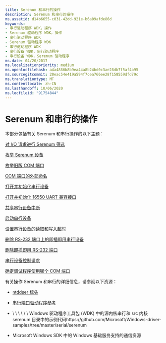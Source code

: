 ```yaml
---
title: Serenum 和串行的操作
description: Serenum 和串行的操作
ms.assetid: d14b6655-c031-42dd-921e-b6a09afde86d
keywords:
- 串行驱动程序 WDK，操作
- Serenum 驱动程序 WDK，操作
- 串行驱动程序 WDK
- Serenum 驱动程序 WDK
- 串行驱动程序 WDK
- 串行设备 WDK，串行驱动程序
- 串行设备 WDK，Serenum 驱动程序
ms.date: 04/20/2017
ms.localizationpriority: medium
ms.openlocfilehash: a4a4886b8b9ea44a8b24bd0c3ae28db7f5af4b95
ms.sourcegitcommit: 20eac54e419a594f7cea766ee28f158559dfd79c
ms.translationtype: MT
ms.contentlocale: zh-CN
ms.lasthandoff: 10/06/2020
ms.locfileid: "91754844"
---
```

# <a name="operation-of-serenum-and-serial"></a>Serenum 和串行的操作

本部分包括有关 Serenum 和串行操作的以下主题：

[对 I/O 请求进行 Serenum 筛选](serenum-filtering-of-i-o-requests.md)

[枚举 Serenum 设备](enumerating-serenum-devices.md)

[枚举旧版 COM 端口](enumerating-legacy-com-ports.md)

[COM 端口的外部命名](external-naming-of-com-ports.md)

[打开并初始化串行设备](opening-and-initializing-a-serial-device.md)

[打开并初始化 16550 UART 兼容接口](opening-and-initializing-a-16550-uart-compatible-interface.md)

[共享串行设备中断](sharing-a-serial-device-interrupt.md)

[启动串行设备](powering-up-a-serial-device.md)

[设置串行设备的读取和写入超时](setting-read-and-write-timeouts-for-a-serial-device.md)

[删除 RS-232 端口上的即插即用串行设备](removing-a-plug-and-play-serial-device-on-an-rs-232-port.md)

[删除即插即用 RS-232 端口](removing-a-plug-and-play-rs-232-port.md)

[串行设备控制请求](serial-device-control-requests2.md)

[确定调试程序使用哪个 COM 端口](determining-which-com-port-a-debugger-uses.md)

有关操作 Serenum 和串行的详细信息，请参阅以下资源：

- [ntddser 标头](/windows-hardware/drivers/ddi/ntddser/)

- [串行端口驱动程序参考](/windows-hardware/drivers/ddi/_serports/)

- \\ \\ \\ \\ \\ \\ Windows 驱动程序工具包 (WDK) 中的源内核串行和 src 内核 serenum 目录中的示例代码https://github.com/Microsoft/Windows-driver-samples/tree/master/serial/serenum

- Microsoft Windows SDK 中的 Windows 基础服务支持的通信资源